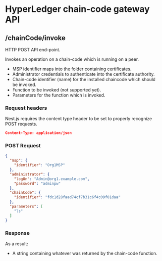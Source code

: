 # HyperLedger chain-code gateway API
## /chainCode/invoke
HTTP POST API end-point. 

Invokes an operation on a chain-code which is running on a peer.
- MSP identifier maps into the folder containing certificates.
- Administrator credentials to authenticate into the certificate authority.
- Chain-code identifier (name) for the installed chaincode which should be invoked.
- Function to be invoked (not supported yet).
- Parameters for the function which is invoked.

### Request headers
Nest.js requires the content type header to be set to properly recognize POST requests.
```json
Content-Type: application/json
```

### POST Request
```json
{
  "msp": {
    "identifier": "Org1MSP"
  },
  "administrator": {
    "logOn": "Admin@org1.example.com",
    "password": "adminpw"
  },
  "chainCode": {
    "identifier": "fdc1d28faad74cf7b31c6f4c09f01daa"
  },
  "parameters": [
    "ls"
  ]
}
```
### Response
As a result:
- A string containing whatever was returned by the chain-code function.
